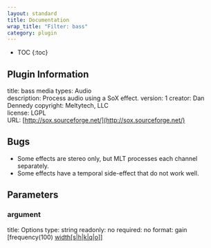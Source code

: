 ```yaml
---
layout: standard
title: Documentation
wrap_title: "Filter: bass"
category: plugin
---
```

* TOC
{:toc}

## Plugin Information

title: bass
media types:
Audio  
description: Process audio using a SoX effect.
version: 1
creator: Dan Dennedy
copyright: Meltytech, LLC  
license: LGPL  
URL: [http://sox.sourceforge.net/](http://sox.sourceforge.net/)  

## Bugs

* Some effects are stereo only, but MLT processes each channel separately.
* Some effects have a temporal side-effect that do not work well.


## Parameters

### argument

title: Options  type: string
readonly: no
required: no
format: gain [frequency(100) [width[s|h|k|q|o]](0.5s)]  

